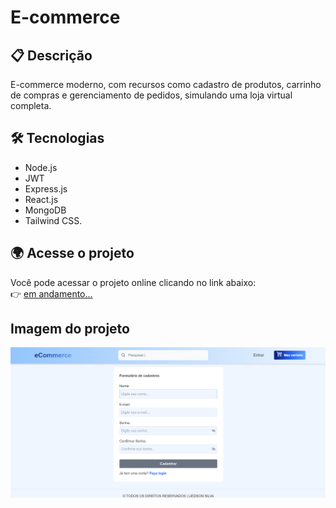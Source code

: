 # E-commerce

## 📋 Descrição

E-commerce moderno, com recursos como cadastro de produtos, carrinho de compras e gerenciamento de pedidos, simulando uma loja virtual completa.

## 🛠️ Tecnologias

- Node.js
- JWT
- Express.js
- React.js
- MongoDB
- Tailwind CSS.

## 🌍 Acesse o projeto

Você pode acessar o projeto online clicando no link abaixo:  
👉  [em andamento...](#)

## Imagem do projeto
   
![Screenshot do site](./frontEnd/src/assets/imagemSite.png)
